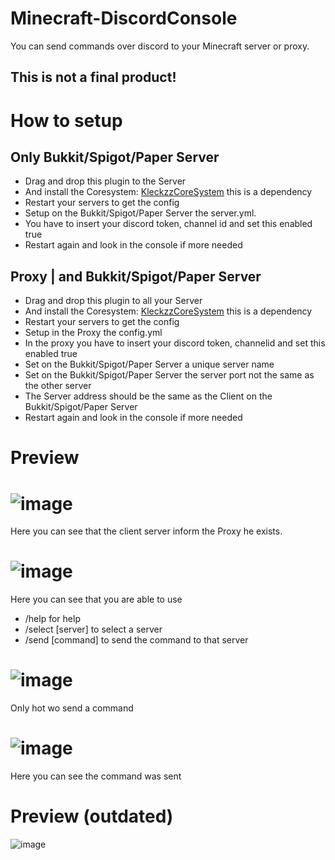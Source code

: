 # Minecraft-DiscordConsole
You can send commands over discord to your Minecraft server or proxy.

## This is not a final product!

# How to setup
## Only Bukkit/Spigot/Paper Server
- Drag and drop this plugin to the Server
- And install the Coresystem: [KleckzzCoreSystem](https://github.com/Kleckzz/KleckzzCoreSystem)
  this is a dependency
- Restart your servers to get the config
- Setup on the Bukkit/Spigot/Paper Server the server.yml. 
- You have to insert your discord token, channel id and set this enabled true
- Restart again and look in the console if more needed

## Proxy | and Bukkit/Spigot/Paper Server
- Drag and drop this plugin to all your Server
- And install the Coresystem: [KleckzzCoreSystem](https://github.com/Kleckzz/KleckzzCoreSystem)
this is a dependency
- Restart your servers to get the config
- Setup in the Proxy the config.yml 
- In the proxy you have to insert your discord token, channelid and set this enabled true
- Set on the Bukkit/Spigot/Paper Server a unique server name
- Set on the Bukkit/Spigot/Paper Server the server port not the same as the other server
- The Server address should be the same as the Client on the Bukkit/Spigot/Paper Server
- Restart again and look in the console if more needed

# Preview
# ![image](https://cloud.rakutt.eu/s/ef7BmecoNSBP7fX/preview)
Here you can see that the client server inform the Proxy he exists.
# ![image](https://cloud.rakutt.eu/s/2Jb3HnBjfkJckoB/preview)
Here you can see that you are able to use
- /help for help
- /select [server] to select a server
- /send [command] to send the command to that server
# ![image](https://cloud.rakutt.eu/s/5gFoQHSMdxLbzBN/preview)
Only hot wo send a command
# ![image](https://cloud.rakutt.eu/s/HsqFpCLsr4LcBMa/preview)
Here you can see the command was sent


# Preview (outdated)
![image](https://cloud.rakutt.eu/s/TYJ9pZnNy5i3SXa/preview)
